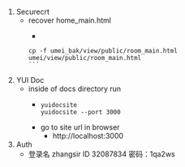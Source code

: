 1. Securecrt
      * recover home_main.html
          *  ```
            cp -f umei_bak/view/public/room_main.html umei/view/public/room_main.html 
            ```
2. YUI Doc
      * inside of docs directory run 
        *   ```
            yuidocsite
            yuidocsite --port 3000 
            ```
        * go to site url in browser
            * http://localhost:3000 
3. Auth
      * 登录名 zhangsir     ID 32087834
        密码：1qa2ws
